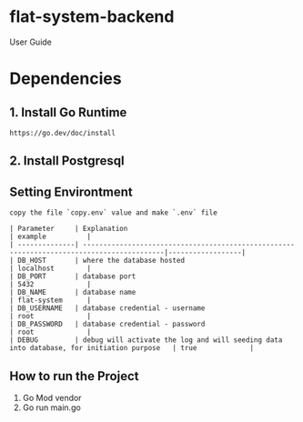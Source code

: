 # flat-system-backend

User Guide

# Dependencies
## 1. Install Go Runtime
    https://go.dev/doc/install
## 2. Install Postgresql


## Setting Environtment
    copy the file `copy.env` value and make `.env` file

    | Parameter     | Explanation                                                                               | example          |
    | --------------| ------------------------------------------------------------------------------------------|------------------|
    | DB_HOST       | where the database hosted                                                                 | localhost        |
    | DB_PORT       | database port                                                                             | 5432             |
    | DB_NAME       | database name                                                                             | flat-system      |
    | DB_USERNAME   | database credential - username                                                            | root             |
    | DB_PASSWORD   | database credential - password                                                            | root             |
    | DEBUG         | debug will activate the log and will seeding data into database, for initiation purpose   | true             |

## How to run the Project
1. Go Mod vendor
2. Go run main.go
